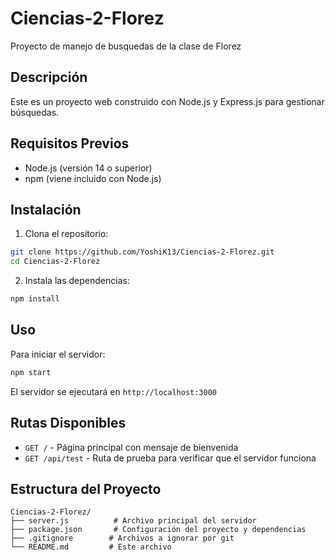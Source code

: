 # Ciencias-2-Florez
Proyecto de manejo de busquedas de la clase de Florez

## Descripción
Este es un proyecto web construido con Node.js y Express.js para gestionar búsquedas.

## Requisitos Previos
- Node.js (versión 14 o superior)
- npm (viene incluido con Node.js)

## Instalación

1. Clona el repositorio:
```bash
git clone https://github.com/YoshiK13/Ciencias-2-Florez.git
cd Ciencias-2-Florez
```

2. Instala las dependencias:
```bash
npm install
```

## Uso

Para iniciar el servidor:
```bash
npm start
```

El servidor se ejecutará en `http://localhost:3000`

## Rutas Disponibles

- `GET /` - Página principal con mensaje de bienvenida
- `GET /api/test` - Ruta de prueba para verificar que el servidor funciona

## Estructura del Proyecto

```
Ciencias-2-Florez/
├── server.js          # Archivo principal del servidor
├── package.json       # Configuración del proyecto y dependencias
├── .gitignore        # Archivos a ignorar por git
└── README.md         # Este archivo
```
